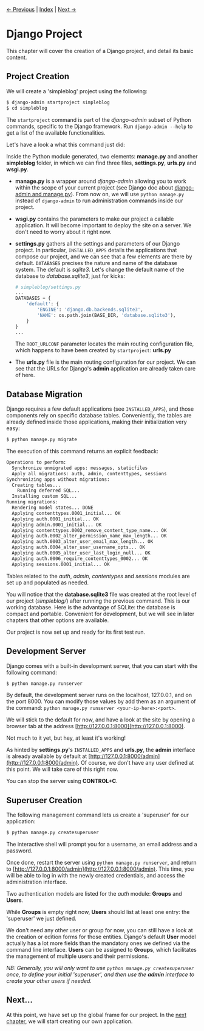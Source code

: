 [← Previous](1-Setup.md) | [Index](README.md) | [Next →](3-Application.md)

# Django Project

This chapter will cover the creation of a Django project, and detail its basic content.

## Project Creation

We will create a 'simpleblog' project using the following:

```bash
$ django-admin startproject simpleblog
$ cd simpleblog
```  

The ```startproject``` command is part of the _django-admin_ subset of Python commands, specific to the Django framework.
Run ```django-admin --help``` to get a list of the available functionalities.


Let's have a look a what this command just did:
 
Inside the Python module generated, two elements: **manage.py** and another **simpleblog** folder, in which we can find three files, **settings.py**, **urls.py** and **wsgi.py**.

- **manage.py** is a wrapper around _django-admin_ allowing you to work within the scope of your current project (see Django doc about [django-admin and manage.py](https://docs.djangoproject.com/en/1.8/ref/django-admin/)).
    From now on, we will use ```python manage.py``` instead of ```django-admin``` to run administration commands inside our project.


- **wsgi.py** contains the parameters to make our project a callable application.
    It will become important to deploy the site on a server.
    We don't need to worry about it right now.


- **settings.py** gathers all the settings and parameters of our Django project.
    In particular, ```INSTALLED_APPS``` details the applications that compose our project, and we can see that a few elements are there by default.
    ```DATABASES``` precises the nature and name of the database system.
    The default is _sqlite3_.
    Let's change the default name of the database to _database.sqlite3_, just for kicks:

    ```python
    # simpleblog/settings.py
    ...
    DATABASES = {
        'default': {
            'ENGINE': 'django.db.backends.sqlite3',
            'NAME': os.path.join(BASE_DIR, 'database.sqlite3'),
        }
    }
    ...
    ```
    The ```ROOT_URLCONF``` parameter locates the main routing configuration file, which happens to have been created by ```startproject```: **urls.py**


- The **urls.py** file is the main routing configuration for our project.
    We can see that the URLs for Django's **admin** application are already taken care of here.


## Database Migration

Django requires a few default applications (see ```INSTALLED_APPS```), and those components rely on specific database tables.
Conveniently, the tables are already defined inside those applications, making their initialization very easy:

```bash
$ python manage.py migrate
```  

The execution of this command returns an explicit feedback:

```bash
Operations to perform:
  Synchronize unmigrated apps: messages, staticfiles
  Apply all migrations: auth, admin, contenttypes, sessions
Synchronizing apps without migrations:
  Creating tables...
    Running deferred SQL...
  Installing custom SQL...
Running migrations:
  Rendering model states... DONE
  Applying contenttypes.0001_initial... OK
  Applying auth.0001_initial... OK
  Applying admin.0001_initial... OK
  Applying contenttypes.0002_remove_content_type_name... OK
  Applying auth.0002_alter_permission_name_max_length... OK
  Applying auth.0003_alter_user_email_max_length... OK
  Applying auth.0004_alter_user_username_opts... OK
  Applying auth.0005_alter_user_last_login_null... OK
  Applying auth.0006_require_contenttypes_0002... OK
  Applying sessions.0001_initial... OK
```  

Tables related to the _auth_, _admin_, _contentypes_ and _sessions_ modules are set up and populated as needed.

You will notice that the **database.sqlite3** file was created at the root level of our project (_simpleblog/_) after running the previous command.
This is our working database.
Here is the advantage of SQLite: the database is compact and portable.
Convenient for development, but we will see in later chapters that other options are available.

Our project is now set up and ready for its first test run.


## Development Server

Django comes with a built-in development server, that you can start with the following command:

```bash
$ python manage.py runserver
```  

By default, the development server runs on the localhost, 127.0.0.1, and on the port 8000.
You can modify those values by add them as an argument of the command: ```python manage.py runserver <your-ip-here>:<port>```.

We will stick to the default for now, and have a look at the site by opening a browser tab at the address [http://127.0.0.1:8000](http://127.0.0.1:8000).

Not much to it yet, but hey, at least it's working!

As hinted by **settings.py**'s ```INSTALLED_APPS``` and **urls.py**, the **admin** interface is already available by default at [http://127.0.0.1:8000/admin](http://127.0.0.1:8000/admin).
Of course, we don't have any user defined at this point.
We will take care of this right now.

You can stop the server using **CONTROL+C**.


## Superuser Creation

The following management command lets us create a 'superuser' for our application:

```bash
$ python manage.py createsuperuser
```

The interactive shell will prompt you for a username, an email address and a password.

Once done, restart the server using ```python manage.py runserver```, and return to [http://127.0.0.1:8000/admin](http://127.0.0.1:8000/admin).
This time, you will be able to log in with the newly created credentials, and access the administration interface.

Two authentication models are listed for the _auth_ module: **Groups** and **Users**.

While **Groups** is empty right now, **Users** should list at least one entry: the 'superuser' we just defined.

We don't need any other user or group for now, you can still have a look at the creation or edition forms for those entities.
Django's default **User** model actually has a lot more fields than the mandatory ones we defined via the command line interface.
**Users** can be assigned to **Groups**, which facilitates the management of multiple users and their permissions.

_NB: Generally, you will only want to use ```python manage.py createsuperuser``` once, to define your initial 'superuser', and then use the **admin** interface to create your other users if needed._


## Next...

At this point, we have set up the global frame for our project.
In the [next chapter](3-Application.md), we will start creating our own application.